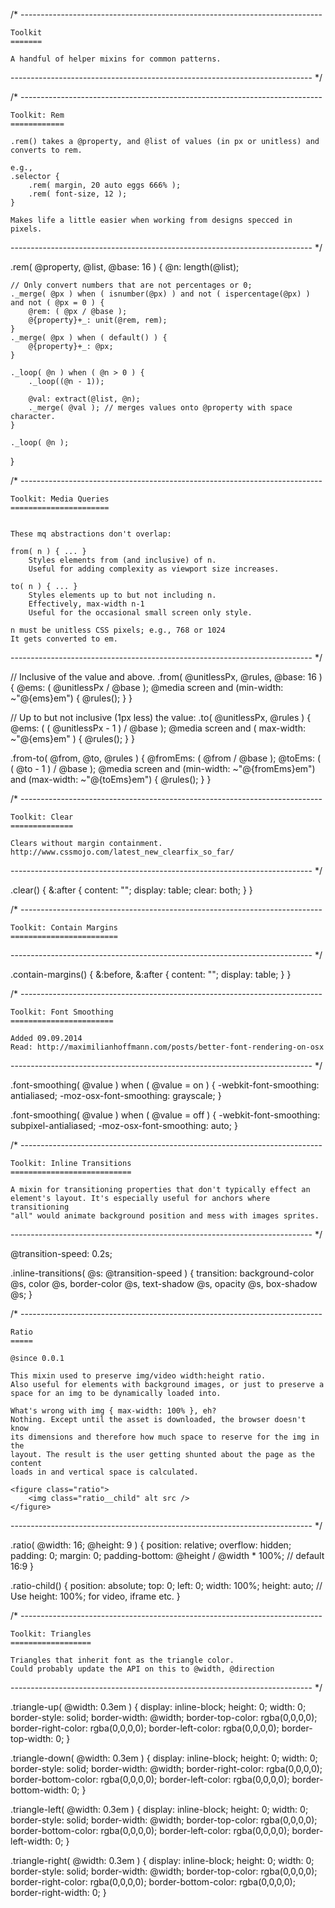 /* ---------------------------------------------------------------------------

	Toolkit
	=======

	A handful of helper mixins for common patterns.

--------------------------------------------------------------------------- */


/* ---------------------------------------------------------------------------

	Toolkit: Rem
	============

	.rem() takes a @property, and @list of values (in px or unitless) and
	converts to rem.

	e.g.,
	.selector {
		.rem( margin, 20 auto eggs 666% );
		.rem( font-size, 12 );
	}

	Makes life a little easier when working from designs specced in pixels.

--------------------------------------------------------------------------- */

.rem( @property, @list, @base: 16 ) {
	@n: length(@list);

	// Only convert numbers that are not percentages or 0;
	._merge( @px ) when ( isnumber(@px) ) and not ( ispercentage(@px) ) and not ( @px = 0 ) {
		@rem: ( @px / @base );
		@{property}+_: unit(@rem, rem);
	}
	._merge( @px ) when ( default() ) {
		@{property}+_: @px;
	}

	._loop( @n ) when ( @n > 0 ) {
		._loop((@n - 1));

		@val: extract(@list, @n);
		._merge( @val ); // merges values onto @property with space character.
	}

	._loop( @n );
}



/* ---------------------------------------------------------------------------

	Toolkit: Media Queries
	======================


	These mq abstractions don't overlap:

	from( n ) { ... }
		Styles elements from (and inclusive) of n.
		Useful for adding complexity as viewport size increases.

	to( n ) { ... }
		Styles elements up to but not including n.
		Effectively, max-width n-1
		Useful for the occasional small screen only style.

	n must be unitless CSS pixels; e.g., 768 or 1024
	It gets converted to em.

--------------------------------------------------------------------------- */

// Inclusive of the value and above.
.from( @unitlessPx, @rules, @base: 16 ) {
	@ems: ( @unitlessPx / @base );
	@media screen and (min-width: ~"@{ems}em") {
		@rules();
	}
}

// Up to but not inclusive (1px less) the value:
.to( @unitlessPx, @rules ) {
	@ems: ( ( @unitlessPx - 1 ) / @base );
	@media screen and ( max-width: ~"@{ems}em" ) {
		@rules();
	}
}

.from-to( @from, @to, @rules ) {
	@fromEms: ( @from / @base );
	@toEms: ( ( @to - 1 ) / @base );
	@media screen and (min-width: ~"@{fromEms}em") and (max-width: ~"@{toEms}em") {
		@rules();
	}
}



/* ---------------------------------------------------------------------------

	Toolkit: Clear
	==============

	Clears without margin containment.
	http://www.cssmojo.com/latest_new_clearfix_so_far/

--------------------------------------------------------------------------- */

.clear() {
	&:after {
		content: "";
		display: table;
		clear: both;
	}
}



/* ---------------------------------------------------------------------------

	Toolkit: Contain Margins
	========================

--------------------------------------------------------------------------- */

.contain-margins() {
	&:before,
	&:after {
		content: "";
		display: table;
	}
}



/* ---------------------------------------------------------------------------

	Toolkit: Font Smoothing
	=======================

	Added 09.09.2014
	Read: http://maximilianhoffmann.com/posts/better-font-rendering-on-osx

--------------------------------------------------------------------------- */

.font-smoothing( @value ) when ( @value = on ) {
	-webkit-font-smoothing: antialiased;
	-moz-osx-font-smoothing: grayscale;
}

.font-smoothing( @value ) when ( @value = off ) {
	-webkit-font-smoothing: subpixel-antialiased;
	-moz-osx-font-smoothing: auto;
}



/* ---------------------------------------------------------------------------

	Toolkit: Inline Transitions
	===========================

	A mixin for transitioning properties that don't typically effect an
	element's layout. It's especially useful for anchors where transitioning
	"all" would animate background position and mess with images sprites.

--------------------------------------------------------------------------- */

@transition-speed: 0.2s;

.inline-transitions( @s: @transition-speed ) {
	transition: background-color @s, color @s, border-color @s, text-shadow @s, opacity @s, box-shadow @s;
}



/* ---------------------------------------------------------------------------

	Ratio
	=====

	@since 0.0.1

	This mixin used to preserve img/video width:height ratio.
	Also useful for elements with background images, or just to preserve a
	space for an img to be dynamically loaded into.

	What's wrong with img { max-width: 100% }, eh?
	Nothing. Except until the asset is downloaded, the browser doesn't know
	its dimensions and therefore how much space to reserve for the img in the
	layout. The result is the user getting shunted about the page as the content
	loads in and vertical space is calculated.

	<figure class="ratio">
		<img class="ratio__child" alt src />
	</figure>

--------------------------------------------------------------------------- */

.ratio( @width: 16; @height: 9 ) {
	position: relative;
	overflow: hidden;
	padding: 0;
	margin: 0;
	padding-bottom: @height / @width * 100%; // default 16:9
}

.ratio-child() {
	position: absolute;
	top: 0;
	left: 0;
	width: 100%;
	height: auto;
	// Use height: 100%; for video, iframe etc.
}



/* ---------------------------------------------------------------------------

	Toolkit: Triangles
	==================

	Triangles that inherit font as the triangle color.
	Could probably update the API on this to @width, @direction

--------------------------------------------------------------------------- */

.triangle-up( @width: 0.3em ) {
	display: inline-block;
	height: 0;
	width: 0;
	border-style: solid;
	border-width: @width;
	border-top-color: rgba(0,0,0,0);
	border-right-color: rgba(0,0,0,0);
	border-left-color: rgba(0,0,0,0);
	border-top-width: 0;
}

.triangle-down( @width: 0.3em ) {
	display: inline-block;
	height: 0;
	width: 0;
	border-style: solid;
	border-width: @width;
	border-right-color: rgba(0,0,0,0);
	border-bottom-color: rgba(0,0,0,0);
	border-left-color: rgba(0,0,0,0);
	border-bottom-width: 0;
}

.triangle-left( @width: 0.3em ) {
	display: inline-block;
	height: 0;
	width: 0;
	border-style: solid;
	border-width: @width;
	border-top-color: rgba(0,0,0,0);
	border-bottom-color: rgba(0,0,0,0);
	border-left-color: rgba(0,0,0,0);
	border-left-width: 0;
}

.triangle-right( @width: 0.3em ) {
	display: inline-block;
	height: 0;
	width: 0;
	border-style: solid;
	border-width: @width;
	border-top-color: rgba(0,0,0,0);
	border-right-color: rgba(0,0,0,0);
	border-bottom-color: rgba(0,0,0,0);
	border-right-width: 0;
}

